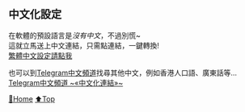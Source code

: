 ## 中文化設定
在軟體的預設語言是*沒有中文*，不過別慌~  
這就立馬送上中文連結，只需點連結，一鍵轉換!  
[繁體中文設定請點我](https://t.me/setlanguage/taiwan)  
  
也可以到[Telegram中文頻道](https://t.me/Tele_zh_TW)找尋其他中文，例如香港人口語、廣東話等…  
[Telegram中文頻道 ~«中文化連結»~](https://t.me/Tele_zh_TW/423)  

[🔱Home](../README.md) [⬆️Top](#中文化設定)